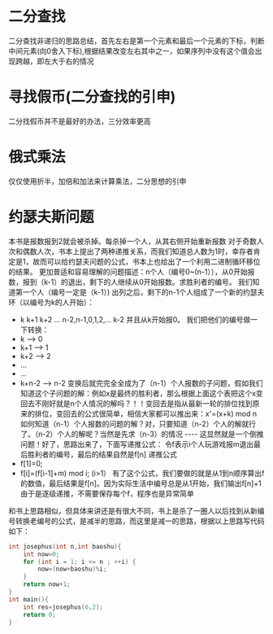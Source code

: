 # 二分查找
二分查找非递归的思路总结，首先左右是第一个元素和最后一个元素的下标，判断中间元素(向0舍入下标),根据结果改变左右其中之一，如果序列中没有这个值会出现跨越，即左大于右的情况
# 寻找假币(二分查找的引申)
二分找假币并不是最好的办法，三分效率更高
# 俄式乘法
仅仅使用折半，加倍和加法来计算乘法，二分思想的引申
# 约瑟夫斯问题
本书是报数报到2就会被杀掉。每杀掉一个人，从其右侧开始重新报数
对于奇数人次和偶数人次，书本上提出了两种递推关系，而我们知道总人数为1时，幸存者肯定是1，故而可以给约瑟夫问题的公式，书本上也给出了一个利用二进制循环移位的结果。
更加普适和容易理解的问题描述：n个人（编号0~(n-1）），从0开始报数，报到（k-1）的退出，剩下的人继续从0开始报数。求胜利者的编号。
我们知道第一个人（编号一定是（k-1）) 出列之后，剩下的n-1个人组成了一个新的约瑟夫环（以编号为k的人开始）：
* k k+1 k+2 ... n-2,n-1,0,1,2,... k-2
并且从k开始报0。
我们把他们的编号做一下转换：
* k --> 0
* k+1 --> 1
* k+2 --> 2
* ...
* ...
* k+n-2 --> n-2
变换后就完完全全成为了（n-1）个人报数的子问题，假如我们知道这个子问题的解：例如x是最终的胜利者，那么根据上面这个表把这个x变回去不刚好就是n个人情况的解吗？！！变回去是指从最新一轮的排位找到原来的排位，变回去的公式很简单，相信大家都可以推出来：x'=(x+k) mod n
如何知道（n-1）个人报数的问题的解？对，只要知道（n-2）个人的解就行了。（n-2）个人的解呢？当然是先求（n-3）的情况 ---- 这显然就是一个倒推问题！好了，思路出来了，下面写递推公式：
令f表示i个人玩游戏报m退出最后胜利者的编号，最后的结果自然是f[n]
递推公式
* f[1]=0;
* f[i]=(f[i-1]+m) mod i; (i>1）
有了这个公式，我们要做的就是从1到n顺序算出f的数值，最后结果是f[n]。因为实际生活中编号总是从1开始，我们输出f[n]+1
由于是逐级递推，不需要保存每个f，程序也是异常简单

和书上思路相似，但具体来讲还是有很大不同，书上是杀了一圈人以后找到从新编号转换老编号的公式，是减半的思路，而这里是减一的思路，根据以上思路写代码如下：
```cpp
int josephus(int n,int baoshu){
    int now=0;
    for (int i = 1; i <= n ; ++i) {
        now=(now+baoshu)%i;
    }
    return now+1;
}
int main(){
    int res=josephus(6,2);
    return 0;
}
```

